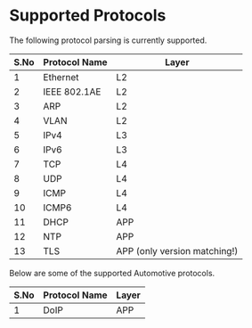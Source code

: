 # Supported Protocols

The following protocol parsing is currently supported.

| S.No | Protocol Name | Layer |
|------|---------------|-------|
| 1 | Ethernet | L2 |
| 2 | IEEE 802.1AE | L2 |
| 3 | ARP | L2 |
| 4 | VLAN | L2 |
| 5 | IPv4 | L3 |
| 6 | IPv6 | L3 |
| 7 | TCP | L4 |
| 8 | UDP | L4 |
| 9 | ICMP | L4 |
| 10 | ICMP6 | L4 |
| 11 | DHCP | APP |
| 12 | NTP | APP |
| 13 | TLS | APP (only version matching!) |

Below are some of the supported Automotive protocols.

| S.No | Protocol Name | Layer |
|------|---------------|-------|
| 1 | DoIP | APP |


